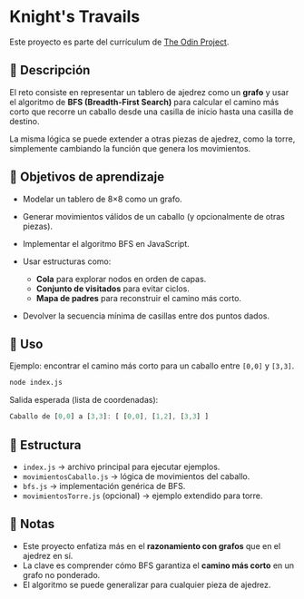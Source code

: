 # Knight's Travails

Este proyecto es parte del currículum de [The Odin Project](https://www.theodinproject.com/lessons/javascript-knights-travails).

## 📖 Descripción

El reto consiste en representar un tablero de ajedrez como un **grafo** y usar el algoritmo de **BFS (Breadth-First Search)** para calcular el camino más corto que recorre un caballo desde una casilla de inicio hasta una casilla de destino.

La misma lógica se puede extender a otras piezas de ajedrez, como la torre, simplemente cambiando la función que genera los movimientos.

## 🎯 Objetivos de aprendizaje

* Modelar un tablero de 8×8 como un grafo.
* Generar movimientos válidos de un caballo (y opcionalmente de otras piezas).
* Implementar el algoritmo BFS en JavaScript.
* Usar estructuras como:

  * **Cola** para explorar nodos en orden de capas.
  * **Conjunto de visitados** para evitar ciclos.
  * **Mapa de padres** para reconstruir el camino más corto.
* Devolver la secuencia mínima de casillas entre dos puntos dados.

## 🚀 Uso

Ejemplo: encontrar el camino más corto para un caballo entre `[0,0]` y `[3,3]`.

```bash
node index.js
```

Salida esperada (lista de coordenadas):

```js
Caballo de [0,0] a [3,3]: [ [0,0], [1,2], [3,3] ]
```

## 📂 Estructura

* `index.js` → archivo principal para ejecutar ejemplos.
* `movimientosCaballo.js` → lógica de movimientos del caballo.
* `bfs.js` → implementación genérica de BFS.
* `movimientosTorre.js` (opcional) → ejemplo extendido para torre.

## 📝 Notas

* Este proyecto enfatiza más en el **razonamiento con grafos** que en el ajedrez en sí.
* La clave es comprender cómo BFS garantiza el **camino más corto** en un grafo no ponderado.
* El algoritmo se puede generalizar para cualquier pieza de ajedrez.

